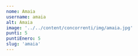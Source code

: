 ```yaml
---
nome: Amaia
username: amaia
alt: Amaia
image: '../../content/concorrenti/img/amaia.jpg'
punti: 5
puntiEnero: 5
slug: 'amaia'
---
```

